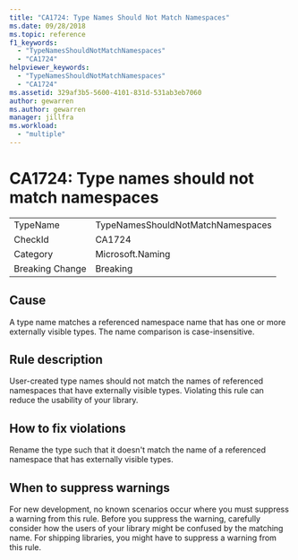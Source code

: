 ```yaml
---
title: "CA1724: Type Names Should Not Match Namespaces"
ms.date: 09/28/2018
ms.topic: reference
f1_keywords:
  - "TypeNamesShouldNotMatchNamespaces"
  - "CA1724"
helpviewer_keywords:
  - "TypeNamesShouldNotMatchNamespaces"
  - "CA1724"
ms.assetid: 329af3b5-5600-4101-831d-531ab3eb7060
author: gewarren
ms.author: gewarren
manager: jillfra
ms.workload:
  - "multiple"
---
```

# CA1724: Type names should not match namespaces

|||
|-|-|
|TypeName|TypeNamesShouldNotMatchNamespaces|
|CheckId|CA1724|
|Category|Microsoft.Naming|
|Breaking Change|Breaking|

## Cause

A type name matches a referenced namespace name that has one or more externally visible types. The name comparison is case-insensitive.

## Rule description

User-created type names should not match the names of referenced namespaces that have externally visible types. Violating this rule can reduce the usability of your library.

## How to fix violations

Rename the type such that it doesn't match the name of a referenced namespace that has externally visible types.

## When to suppress warnings

For new development, no known scenarios occur where you must suppress a warning from this rule. Before you suppress the warning, carefully consider how the users of your library might be confused by the matching name. For shipping libraries, you might have to suppress a warning from this rule.